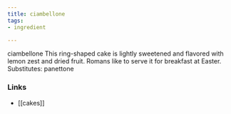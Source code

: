 ```yaml
---
title: ciambellone
tags:
- ingredient

---
```

ciambellone This ring-shaped cake is lightly sweetened and flavored with lemon zest and dried fruit. Romans like to serve it for breakfast at Easter. Substitutes: panettone

### Links

* [[cakes]]

